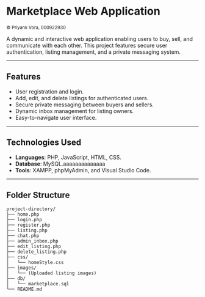 # Marketplace Web Application
<small>&copy; Priyank Vora, 000922930</small>

A dynamic and interactive web application enabling users to buy, sell, and communicate with each other. This project features secure user authentication, listing management, and a private messaging system.

---

## Features

- User registration and login.
- Add, edit, and delete listings for authenticated users.
- Secure private messaging between buyers and sellers.
- Dynamic inbox management for listing owners.
- Easy-to-navigate user interface.

---

## Technologies Used

- **Languages**: PHP, JavaScript, HTML, CSS.
- **Database**: MySQL.aaaaaaaaaaaaaa
- **Tools**: XAMPP, phpMyAdmin, and Visual Studio Code.

---

## Folder Structure

```plaintext
project-directory/
├── home.php
├── login.php
├── register.php
├── listing.php
├── chat.php
├── admin_inbox.php
├── edit_listing.php
├── delete_listing.php
├── css/
│   └── homeStyle.css
├── images/
│   └── (Uploaded listing images)
├── db/
│   └── marketplace.sql
└── README.md
